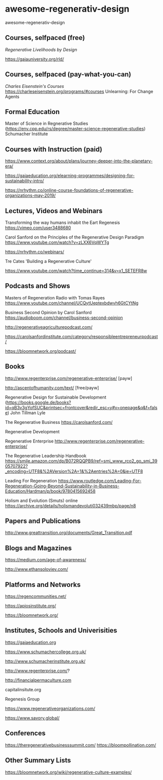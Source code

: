 # awesome-regenerativ-design
awesome-regenerativ-design

## Courses, selfpaced (free)
*Regenerative Livelihoods by Design*

https://gaiauniversity.org/rld/

## Courses, selfpaced (pay-what-you-can)
*Charles Eisenstein's Courses*
https://charleseisenstein.org/programs/#courses
Unlearning: For Change Agents

## Formal Education
Master of Science in Regnerative Studies (https://env.cpp.edu/rs/degree/master-science-regenerative-studies)
Schumacher Institute

## Courses with Instruction (paid)
https://www.context.org/about/plans/journey-deeper-into-the-planetary-era/

https://gaiaeducation.org/elearning-programmes/designing-for-sustainability-intro/

https://nrhythm.co/online-course-foundations-of-regenerative-organizations-may-2019/

## Lectures, Videos and Webinars
Transforming the way humans inhabit the Eart Regenesis
https://vimeo.com/user3488680

Carol Sanford on the Principles of the Regenerative Design Paradigm
https://www.youtube.com/watch?v=zLXX6VqWYTg

https://nrhythm.co/webinars/

Tre Cates 'Building a Regenerative Culture'

https://www.youtube.com/watch?time_continue=314&v=x1_SETEFR8w

## Podcasts and Shows
Masters of Regeneration Radio with Tomas Rayes
https://www.youtube.com/channel/UCQytUeptexbdwvh6GtCYtNg

Business Second Opinion by Carol Sanford
https://audioboom.com/channel/business-second-opinion

http://regenerativeagriculturepodcast.com/

https://carolsanfordinstitute.com/category/responsibleentrepreneurpodcast/

https://bloomnetwork.org/podcast/

## Books
http://www.regenterprise.com/regenerative-enterprise/ [payw]

http://ascentofhumanity.com/text/ [free/payw]

Regenerative Design for Sustainable Development
(https://books.google.de/books?id=qB3v3gYofSUC&printsec=frontcover&redir_esc=y#v=onepage&q&f=false) John Tillman Lyle

The Regenerative Business
https://carolsanford.com/

Regenerative Development

Regenerative Enterprise
http://www.regenterprise.com/regenerative-enterprise/

The Regenerative Leadership Handbook
https://smile.amazon.com/dp/B072RQQPB9/ref=smi_www_rco2_go_smi_3905707922?_encoding=UTF8&%2AVersion%2A=1&%2Aentries%2A=0&ie=UTF8

Leading For Regeneration
https://www.routledge.com/Leading-For-Regeneration-Going-Beyond-Sustainability-in-Business-Education/Hardman/p/book/9780415692458

Holism and Evolution (Smuts) online https://archive.org/details/holismandevoluti032439mbp/page/n8


## Papers and Publications

http://www.greattransition.org/documents/Great_Transition.pdf

## Blogs and Magazines
https://medium.com/age-of-awareness/

http://www.ethansoloviev.com/

## Platforms and Networks
https://regencommunities.net/

https://apiosinstitute.org/

https://bloomnetwork.org/

## Institutes, Schools and Univerisities

https://gaiaeducation.org

https://www.schumachercollege.org.uk/

http://www.schumacherinstitute.org.uk/

http://www.regenterprise.com/?

http://financialpermaculture.com

capitalinsitute.org

Regenesis Group

https://www.regenerativeorganizations.com/

https://www.savory.global/

## Conferences
https://theregenerativebusinesssummit.com/
https://bloompollination.com/

## Other Summary Lists
https://bloomnetwork.org/wiki/regenerative-culture-examples/
